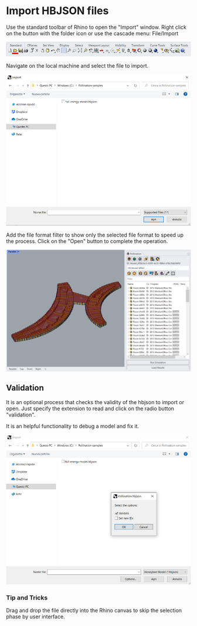 # Import HBJSON files

Use the standard toolbar of Rhino to open the "Import" window. Right click on the button with the folder icon or use the cascade menu: File/Import

![](../../../.gitbook/assets/Pollination_Rhino_Import_Toolbar.png)

Navigate on the local machine and select the file to import.

![](../../../.gitbook/assets/Pollination_Rhino_Import_HBJSON.png)

Add the file format filter to show only the selected file format to speed up the process. Click on the "Open" button to complete the operation.

![](../../../.gitbook/assets/Pollination_Rhino_Import_HBJSON_Sample.png)

## Validation

It is an optional process that checks the validity of the hbjson to import or open. Just specify the extension to read and click on the radio button "validation".

It is an helpful functionality to debug a model and fix it.

![](../../../.gitbook/assets/Pollination_Rhino_Import_HBJSON_Validation.png)

### Tip and Tricks

Drag and drop the file directly into the Rhino canvas to skip the selection phase by user interface.
